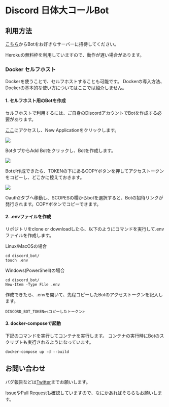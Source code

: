 # Discord 日体大コールBot

## 利用方法
[こちら](https://discord.com/api/oauth2/authorize?client_id=820995277511065650&permissions=0&scope=bot)からBotをお好きなサーバーに招待してください。

Herokuの無料枠を利用していますので、動作が遅い場合があります。

### Docker セルフホスト
Dockerを使うことで、セルフホストすることも可能です。
Dockerの導入方法、Dockerの基本的な使い方についてはここでは紹介しません。

#### 1. セルフホスト用のBotを作成
セルフホストで利用するには、ご自身のDiscordアカウントでBotを作成する必要があります。

[ここ](https://discord.com/developers/applications)にアクセスし、New Applicationをクリックします。

![](https://user-images.githubusercontent.com/38001048/111465178-1a711f80-8765-11eb-8e04-9aa18d35eef5.png)

BotタブからAdd Botをクリックし、Botを作成します。

![](https://user-images.githubusercontent.com/38001048/111465800-d29ec800-8765-11eb-9008-f457a2d19573.png)

Botが作成できたら、TOKENの下にあるCOPYボタンを押してアクセストークンをコピーし、どこかに控えておきます。

![](https://user-images.githubusercontent.com/38001048/111466019-1691cd00-8766-11eb-90bb-00e870a88efa.png)

Oauth2タブへ移動し、SCOPESの欄からbotを選択すると、Botの招待リンクが発行されます。COPYボタンでコピーできます。

#### 2. .envファイルを作成
リポジトリをclone or downloadしたら、以下のようにコマンドを実行して.envファイルを作成します。

Linux/MacOSの場合
```
cd discord_bot/
touch .env
```

Windows(PowerShell)の場合
```
cd discord_bot/
New-Item -Type File .env
```

作成できたら、.envを開いて、先程コピーしたBotのアクセストークンを記入します。

```
DISCORD_BOT_TOKEN=<コピーしたトークン>
```


#### 3. docker-composeで起動
下記のコマンドを実行してコンテナを実行します。
コンテナの実行時にBotのスクリプトも実行されるようになっています。

```
docker-compose up -d --build
```


## お問い合わせ
バグ報告などは[Twitter](https://twitter.com/penguin_4glte)までお願いします。

IssueやPull Requestも確認していますので、なにかあればそちらもお願いします。
